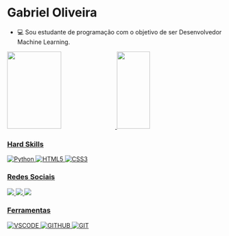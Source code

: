 # **Gabriel Oliveira**

- 💻 Sou estudante de programação com o objetivo de ser Desenvolvedor Machine Learning.

<div>
    <a href='https://github.com/Gabriel-gif-hub'>
    <img width='50%' height="180cm" src="https://github-readme-stats.vercel.app/api?username=Gabriel-gif-hub&show_icons=true&theme=dracula&include_all_commits=true&count_ptivate_true">
    <img width='39%' height="180cm" src="https://github-readme-stats.vercel.app/api/top-langs/?username=Gabriel-gif-hub&layout=compact&langs_count=16&theme=dracula">
</div>

### Hard Skills

![Python](https://img.shields.io/badge/Python-3776AB?style=for-the-badge&logo=python&logoColor=white)
![HTML5](https://img.shields.io/badge/HTML5-E34F26?style=for-the-badge&logo=html5&logoColor=white)
![CSS3](https://img.shields.io/badge/CSS3-1572B6?style=for-the-badge&logo=css3&logoColor=white')

### Redes Sociais


<a href="https://www.linkedin.com/in/gabriel-oliveira-lima-72412a1aa/" target='_blank'><img heigth='195px' src="https://img.shields.io/badge/LinkedIn-0077B5?style=for-the-badge&logo=linkedin&logoColor=white">
<a href="https://github.com/Gabriel-gif-hub" target='_blank'><img heigth='195px' src="	https://img.shields.io/badge/GitHub-100000?style=for-the-badge&logo=github&logoColor=white
">
<a href="https://github.com/Gabriel-gif-hub" target='_blank'><img heigth='195px' src="https://img.shields.io/badge/Gmail-D14836?style=for-the-badge&logo=gmail&logoColor=white
">

### Ferramentas

![VSCODE](https://img.shields.io/badge/Visual_Studio_Code-0078D4?style=for-the-badge&logo=visual%20studio%20code&logoColor=white)
![GITHUB](https://img.shields.io/badge/-GitHub-0D1117?style=for-the-badge&logo=github&labelColor=0D1117)
![GIT](https://img.shields.io/badge/-Git-0D1117?style=for-the-badge&logo=git&labelColor=0D1117)
